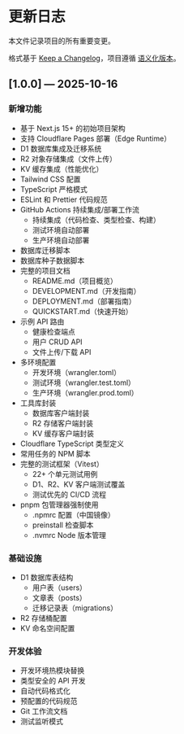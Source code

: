 # 更新日志

本文件记录项目的所有重要变更。

格式基于 [Keep a Changelog](https://keepachangelog.com/zh-CN/1.0.0/)，项目遵循 [语义化版本](https://semver.org/lang/zh-CN/)。

## [1.0.0] — 2025-10-16

### 新增功能

- 基于 Next.js 15+ 的初始项目架构
- 支持 Cloudflare Pages 部署（Edge Runtime）
- D1 数据库集成及迁移系统
- R2 对象存储集成（文件上传）
- KV 缓存集成（性能优化）
- Tailwind CSS 配置
- TypeScript 严格模式
- ESLint 和 Prettier 代码规范
- GitHub Actions 持续集成/部署工作流
  - 持续集成（代码检查、类型检查、构建）
  - 测试环境自动部署
  - 生产环境自动部署
- 数据库迁移脚本
- 数据库种子数据脚本
- 完整的项目文档
  - README.md（项目概览）
  - DEVELOPMENT.md（开发指南）
  - DEPLOYMENT.md（部署指南）
  - QUICKSTART.md（快速开始）
- 示例 API 路由
  - 健康检查端点
  - 用户 CRUD API
  - 文件上传/下载 API
- 多环境配置
  - 开发环境（wrangler.toml）
  - 测试环境（wrangler.test.toml）
  - 生产环境（wrangler.prod.toml）
- 工具库封装
  - 数据库客户端封装
  - R2 存储客户端封装
  - KV 缓存客户端封装
- Cloudflare TypeScript 类型定义
- 常用任务的 NPM 脚本
- 完整的测试框架（Vitest）
  - 22+ 个单元测试用例
  - D1、R2、KV 客户端测试覆盖
  - 测试优先的 CI/CD 流程
- pnpm 包管理器强制使用
  - .npmrc 配置（中国镜像）
  - preinstall 检查脚本
  - .nvmrc Node 版本管理

### 基础设施

- D1 数据库表结构
  - 用户表（users）
  - 文章表（posts）
  - 迁移记录表（migrations）
- R2 存储桶配置
- KV 命名空间配置

### 开发体验

- 开发环境热模块替换
- 类型安全的 API 开发
- 自动代码格式化
- 预配置的代码规范
- Git 工作流文档
- 测试监听模式
